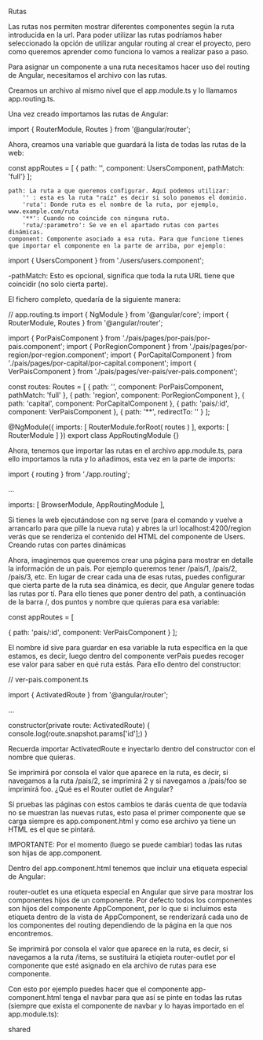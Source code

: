 Rutas

Las rutas nos permiten mostrar diferentes componentes según la ruta introducida en la url. Para poder utilizar las rutas podríamos haber seleccionado la opción de utilizar angular routing al crear el proyecto, pero como queremos aprender como funciona lo vamos a realizar paso a paso.

Para asignar un componente a una ruta necesitamos hacer uso del routing de Angular, necesitamos el archivo con las rutas.

Creamos un archivo al mismo nivel que el app.module.ts y lo llamamos app.routing.ts.

Una vez creado importamos las rutas de Angular:

import { RouterModule, Routes } from '@angular/router';

Ahora, creamos una variable que guardará la lista de todas las rutas de la web:

const appRoutes = [
{ path: '', component: UsersComponent, pathMatch: 'full'}
];

    path: La ruta a que queremos configurar. Aquí podemos utilizar:
        '' : esta es la ruta "raíz" es decir si solo ponemos el dominio.
        'ruta': Donde ruta es el nombre de la ruta, por ejemplo, www.example.com/ruta
        '**': Cuando no coincide con ninguna ruta.
        'ruta/:parametro': Se ve en el apartado rutas con partes dinámicas.
    component: Componente asociado a esa ruta. Para que funcione tienes que importar el componente en la parte de arriba, por ejemplo:

import { UsersComponent } from './users/users.component';

-pathMatch: Esto es opcional, significa que toda la ruta URL tiene que coincidir (no solo cierta parte).

El fichero completo, quedaría de la siguiente manera:

// app.routing.ts
import { NgModule } from '@angular/core';
import { RouterModule, Routes } from '@angular/router';

import { PorPaisComponent } from './pais/pages/por-pais/por-pais.component';
import { PorRegionComponent } from './pais/pages/por-region/por-region.component';
import { PorCapitalComponent } from './pais/pages/por-capital/por-capital.component';
import { VerPaisComponent } from './pais/pages/ver-pais/ver-pais.component';

const routes: Routes = [
{
path: '',
component: PorPaisComponent,
pathMatch: 'full'
},
{
path: 'region',
component: PorRegionComponent
},
{
path: 'capital',
component: PorCapitalComponent
},
{
path: 'pais/:id',
component: VerPaisComponent
},
{
path: '**',
redirectTo: ''
}
];

@NgModule({
imports: [
RouterModule.forRoot( routes )
],
exports: [
RouterModule
]
})
export class AppRoutingModule {}

Ahora, tenemos que importar las rutas en el archivo app.module.ts, para ello importamos la ruta y lo añadimos, esta vez en la parte de imports:

import { routing } from './app.routing';

...

imports: [
BrowserModule,
AppRoutingModule
],

Si tienes la web ejecutándose con ng serve (para el comando y vuelve a arrancarlo para que pille la nueva ruta) y abres la url localhost:4200/region verás que se renderiza el contenido del HTML del componente de Users.
Creando rutas con partes dinámicas

Ahora, imaginemos que queremos crear una página para mostrar en detalle la información de un país. Por ejemplo queremos tener /pais/1, /pais/2, /pais/3, etc. En lugar de crear cada una de esas rutas, puedes configurar que cierta parte de la ruta sea dinámica, es decir, que Angular genere todas las rutas por tí. Para ello tienes que poner dentro del path, a continuación de la barra /, dos puntos y nombre que quieras para esa variable:

const appRoutes = [

{ path: 'pais/:id', component: VerPaisComponent }
];

El nombre id sive para guardar en esa variable la ruta específica en la que estamos, es decir, luego dentro del componente verPais puedes recoger ese valor para saber en qué ruta estás. Para ello dentro del constructor:

// ver-pais.component.ts

import { ActivatedRoute } from '@angular/router';

...

constructor(private route: ActivatedRoute) {
console.log(route.snapshot.params['id'];)
}

Recuerda importar ActivatedRoute e inyectarlo dentro del constructor con el nombre que quieras.

Se imprimirá por consola el valor que aparece en la ruta, es decir, si navegamos a la ruta /pais/2, se imprimirá 2 y si navegamos a /pais/foo se imprimirá foo.
¿Qué es el Router outlet de Angular?

Si pruebas las páginas con estos cambios te darás cuenta de que todavía no se muestran las nuevas rutas, esto pasa el primer componente que se carga siempre es app.component.html y como ese archivo ya tiene un HTML es el que se pintará.

IMPORTANTE: Por el momento (luego se puede cambiar) todas las rutas son hijas de app.component.

Dentro del app.component.html tenemos que incluir una etiqueta especial de Angular:

<!-- app.component.html -->

<router-outlet></router-outlet>

router-outlet es una etiqueta especial en Angular que sirve para mostrar los componentes hijos de un componente. Por defecto todos los componentes son hijos del componente AppComponent, por lo que si incluímos esta etiqueta dentro de la vista de AppComponent, se renderizará cada uno de los componentes del routing dependiendo de la página en la que nos encontremos.

Se imprimirá por consola el valor que aparece en la ruta, es decir, si navegamos a la ruta /items, se sustituirá la etiqieta router-outlet por el componente que esté asignado en ela archivo de rutas para ese componente.

Con esto por ejemplo puedes hacer que el componente app-component.html tenga el navbar para que así se pinte en todas las rutas (siempre que exista el componente de navbar y lo hayas importado en el app.module.ts):

<!-- navbar.component.html -->shared

<app-navbar></app-navbar>
<router-outlet></router-outlet>
